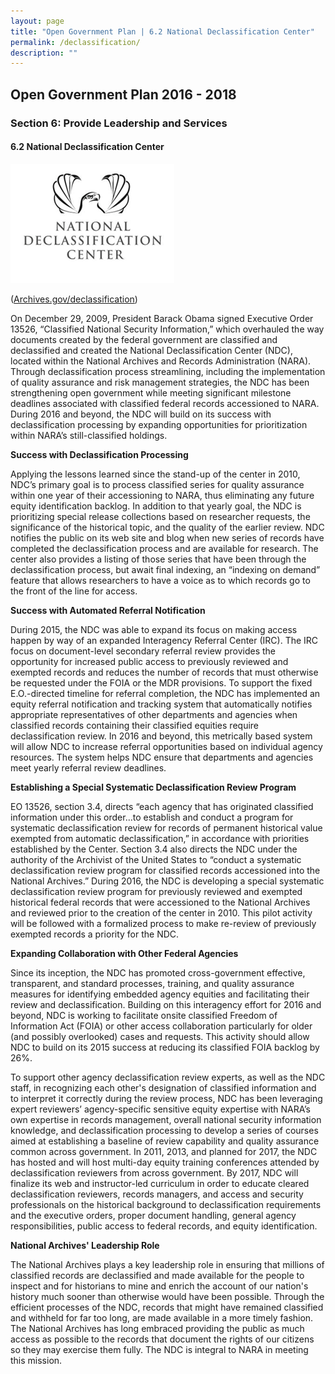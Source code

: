 ```yaml
---
layout: page
title: "Open Government Plan | 6.2 National Declassification Center"
permalink: /declassification/
description: ""
---
```


## Open Government Plan 2016 - 2018

### Section 6: Provide Leadership and Services

#### 6.2 National Declassification Center

<img src="../assets/images/declassificationlogo.png" alt="National Declassification Center" class="imgright">

<p>(<a href="http://archives.gov/declassification/">Archives.gov/declassification</a>)</p>

<p>On December 29, 2009, President Barack Obama signed Executive Order 13526, “Classified National Security Information,” which overhauled the way documents created by the federal government are classified and declassified and created the National Declassification Center (NDC), located within the National Archives and Records Administration (NARA). Through declassification process streamlining, including the implementation of quality assurance and risk management strategies, the NDC has been strengthening open government while meeting significant milestone deadlines associated with classified federal records accessioned to NARA. During 2016 and beyond, the NDC will build on its success with declassification processing by expanding opportunities for prioritization within NARA’s still-classified holdings.</p>

<p><strong>Success with Declassification Processing</strong></p>

<p>Applying the lessons learned since the stand-up of the center in 2010, NDC’s primary goal is to process classified series for quality assurance within one year of their accessioning to NARA, thus eliminating any future equity identification backlog. In addition to that yearly goal, the NDC is prioritizing special release collections based on researcher requests, the significance of the historical topic, and the quality of the earlier review. NDC notifies the public on its web site and blog when new series of records have completed the declassification process and are available for research. The center also provides a listing of those series that have been through the declassification process, but await final indexing, an “indexing on demand” feature that allows researchers to have a voice as to which records go to the front of the line for access.</p>

<p><strong>Success with Automated Referral Notification</strong></p>

<p>During 2015, the NDC was able to expand its focus on making access happen by way of an expanded Interagency Referral Center (IRC). The IRC focus on document-level secondary referral review provides the opportunity for increased public access to previously reviewed and exempted records and reduces the number of records that must otherwise be requested under the FOIA or the MDR provisions. To support the fixed E.O.-directed timeline for referral completion, the NDC has implemented an equity referral notification and tracking system that automatically notifies appropriate representatives of other departments and agencies when classified records containing their classified equities require declassification review. In 2016 and beyond, this metrically based system will allow NDC to increase referral opportunities based on individual agency resources. The system helps NDC ensure that departments and agencies meet yearly referral review deadlines.</p>

<p><strong>Establishing a Special Systematic Declassification Review Program</strong></p>

<p>EO 13526, section 3.4, directs “each agency that has originated classified information under this order…to establish and conduct a program for systematic declassification review for records of permanent historical value exempted from automatic declassification,” in accordance with priorities established by the Center. Section 3.4 also directs the NDC under the authority of the Archivist of the United States to “conduct a systematic declassification review program for classified records accessioned into the National Archives.” During 2016, the NDC is developing a special systematic declassification review program for previously reviewed and exempted historical federal records that were accessioned to the National Archives and reviewed prior to the creation of the center in 2010. This pilot activity will be followed with a formalized process to make re-review of previously exempted records a priority for the NDC.</p>

<p><strong>Expanding Collaboration with Other Federal Agencies</strong></p>

<p>Since its inception, the NDC has promoted cross-government effective, transparent, and standard processes, training, and quality assurance measures for identifying embedded agency equities and facilitating their review and declassification. Building on this interagency effort for 2016 and beyond, NDC is working to facilitate onsite classified Freedom of Information Act (FOIA) or other access collaboration particularly for older (and possibly overlooked) cases and requests. This activity should allow NDC to build on its 2015 success at reducing its classified FOIA backlog by 26%.</p>

<p>To support other agency declassification review experts, as well as the NDC staff, in recognizing each other's designation of classified information and to interpret it correctly during the review process, NDC has been leveraging expert reviewers’ agency-specific sensitive equity expertise with NARA’s own expertise in records management, overall national security information knowledge, and declassification processing to develop a series of courses aimed at establishing a baseline of review capability and quality assurance common across government. In 2011, 2013, and planned for 2017, the NDC has hosted and will host multi-day equity training conferences attended by declassification reviewers from across government. By 2017, NDC will finalize its web and instructor-led curriculum in order to educate cleared declassification reviewers, records managers, and access and security professionals on the historical background to declassification requirements and the executive orders, proper document handling, general agency responsibilities, public access to federal records, and equity identification.</p>

<p><strong>National Archives' Leadership Role</strong></p>

<p>The National Archives plays a key leadership role in ensuring that millions of classified records are declassified and made available for the people to inspect and for historians to mine and enrich the account of our nation's history much sooner than otherwise would have been possible. Through the efficient processes of the NDC, records that might have remained classified and withheld for far too long, are made available in a more timely fashion. The National Archives has long embraced providing the public as much access as possible to the records that document the rights of our citizens so they may exercise them fully. The NDC is integral to NARA in meeting this mission.</p>
